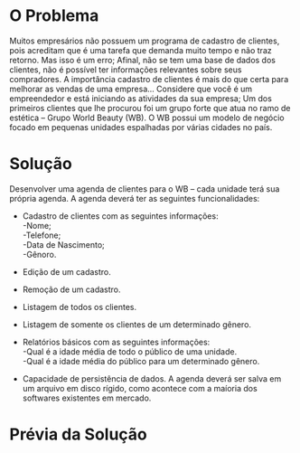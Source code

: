 # O Problema
  Muitos empresários não possuem um programa de cadastro de clientes, pois acreditam
que é uma tarefa que demanda muito tempo e não traz retorno. Mas isso é um erro;
Afinal, não se tem uma base de dados dos clientes, não é possível ter informações
relevantes sobre seus compradores. A importância cadastro de clientes é mais do que
certa para melhorar as vendas de uma empresa...
  Considere que você é um empreendedor e está iniciando as atividades da sua empresa;
Um dos primeiros clientes que lhe procurou foi um grupo forte que atua no ramo de
estética – Grupo World Beauty (WB). O WB possui um modelo de negócio focado em
pequenas unidades espalhadas por várias cidades no país.


# Solução

 Desenvolver uma agenda de clientes para o WB – cada unidade terá sua própria agenda. A agenda deverá ter as seguintes funcionalidades:
- Cadastro de clientes com as seguintes informações:  
-Nome;  
-Telefone;  
-Data de Nascimento;  
-Gênoro.  

- Edição de um cadastro.

- Remoção de um cadastro.

- Listagem de todos os clientes.

- Listagem de somente os clientes de um determinado gênero.

- Relatórios básicos com as seguintes informações:    
-Qual é a idade média de todo o público de uma unidade.  
-Qual é a idade média do público para um determinado gênero.    

- Capacidade de persistência de dados. A agenda deverá ser salva em um arquivo em disco rígido, como acontece com a maíoria dos softwares existentes em mercado.

# Prévia da Solução
